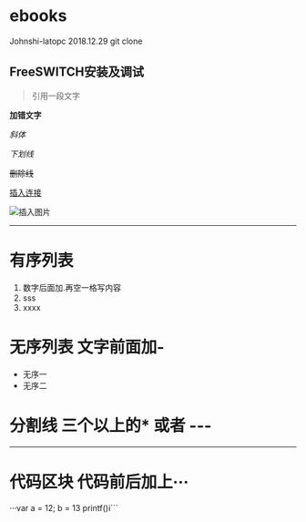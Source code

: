 # ebooks
Johnshi-latopc 2018.12.29 git clone
## FreeSWITCH安装及调试

>引用一段文字
>

**加错文字**

*斜体*

_下划线_

~~删除线~~

[插入连接](http://www.baidu.com)

![插入图片](http://www.baidu.com/img/bd_log.png)
****

# 有序列表
1. 数字后面加.再空一格写内容
2. sss
3. xxxx

# 无序列表 文字前面加-
- 无序一
- 无序二

# 分割线 三个以上的* 或者 ---

****
# 代码区块 代码前后加上···
···var a = 12; b = 13 printf()i```
